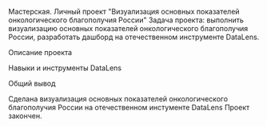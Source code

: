 Мастерская. Личный проект "Визуализация основных показателей онкологического благополучия России"
Задача проекта: выполнить визуализацию основных показателей онкологического благополучия России, разработать дашборд на отечественном инструменте DataLens.

Описание проекта

Навыки и инструменты DataLens

Общий вывод

Сделана визуализация основных показателей онкологического благополучия России на отечественном инстументе DataLens
Проект закончен.
